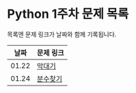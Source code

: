 # Python 1주차 문제 목록

목록엔 문제 링크가 날짜와 함께 기록됩니다.
  

|날짜|문제 링크|
|------|---|
|01.22|[막대기](https://www.acmicpc.net/problem/1094)
|01.24|[분수찾기](https://www.acmicpc.net/problem/1193)